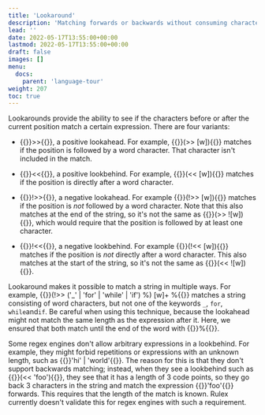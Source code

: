 ```yaml
---
title: 'Lookaround'
description: 'Matching forwards or backwards without consuming characters'
lead: ''
date: 2022-05-17T13:55:00+00:00
lastmod: 2022-05-17T13:55:00+00:00
draft: false
images: []
menu:
  docs:
    parent: 'language-tour'
weight: 207
toc: true
---
```


Lookarounds provide the ability to see if the characters before or after the current position
match a certain expression. There are four variants:

- {{<rulex>}}>>{{</rulex>}}, a positive lookahead. For example, {{<rulex>}}(>> [w]){{</rulex>}}
  matches if the position is followed by a word character. That character isn't included in the
  match.

- {{<rulex>}}<<{{</rulex>}}, a positive lookbehind. For example, {{<rulex>}}(<< [w]){{</rulex>}}
  matches if the position is directly after a word character.

- {{<rulex>}}!>>{{</rulex>}}, a negative lookahead. For example {{<rulex>}}(!>> [w]){{</rulex>}}
  matches if the position is _not_ followed by a word character. Note that this also matches at
  the end of the string, so it's not the same as {{<rulex>}}(>> ![w]){{</rulex>}}, which would
  require that the position is followed by at least one character.

- {{<rulex>}}!<<{{</rulex>}}, a negative lookbehind. For example {{<rulex>}}(!<< [w]){{</rulex>}}
  matches if the position is _not_ directly after a word character. This also matches at the start
  of the string, so it's not the same as {{<rulex>}}(<< ![w]){{</rulex>}}.

Lookaround makes it possible to match a string in multiple ways. For example,
{{<rulex>}}(!>> ('_' | 'for' | 'while' | 'if') %) [w]+ %{{</rulex>}} matches a string consisting
of word characters, but not one of the keywords `_`, `for`, `while`and`if`. Be careful when using
this technique, because the lookahead might not match the same length as the expression after it.
Here, we ensured that both match until the end of the word with {{<rulex>}}%{{</rulex>}}.

Some regex engines don't allow arbitrary expressions in a lookbehind. For example, they might
forbid repetitions or expressions with an unknown length, such as
{{<rulex>}}'hi' | 'world'{{</rulex>}}. The reason for this is that they don't support backwards
matching; instead, when they see a lookbehind such as {{<rulex>}}(<< 'foo'){{</rulex>}}, they see
that it has a length of 3 code points, so they go back 3 characters in the string and match the
expression {{<rulex>}}'foo'{{</rulex>}} forwards. This requires that the length of the match
is known. Rulex currently doesn't validate this for regex engines with such a requirement.
